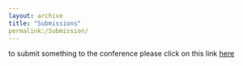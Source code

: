 ```yaml
---
layout: archive
title: "Submissions"
permalink:/Submission/
---
```


to submit something to the conference please click on this link [here](https://gsu.qualtrics.com/jfe/form/SV_6QiHYVsqdLErr25)